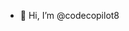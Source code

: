 - 👋 Hi, I’m @codecopilot8
<!---
codecopilot8/codecopilot8 is a ✨ special ✨ repository because its `README.md` (this file) appears on your GitHub profile.
You can click the Preview link to take a look at your changes.
--->
